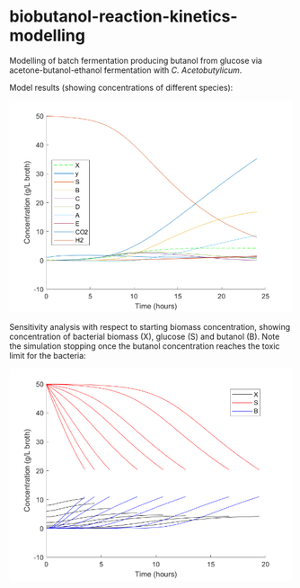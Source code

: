 # biobutanol-reaction-kinetics-modelling

Modelling of batch fermentation producing butanol from glucose via acetone-butanol-ethanol fermentation with *C. Acetobutylicum*.

Model results (showing concentrations of different species):

![kinetics_model](kinetics_model.png)

Sensitivity analysis with respect to starting biomass concentration, showing concentration of bacterial biomass (X), glucose (S) and butanol (B). Note the simulation stopping once the butanol concentration reaches the toxic limit for the bacteria:

![sensitivity_analysis](sensitivity_analysis.png)
